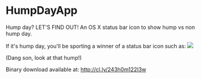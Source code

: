 HumpDayApp
==========

Hump day? LET'S FIND OUT! An OS X status bar icon to show hump vs non hump day.

If it's hump day, you'll be sporting a winner of a status bar icon such as:
![](http://cl.ly/image/3S2U2s1H0m1U/Screen%20Shot%202013-08-21%20at%2012.56.38%20am.png)

(Dang son, look at that hump!)

Binary download available at: http://cl.ly/243h0m122I3w

